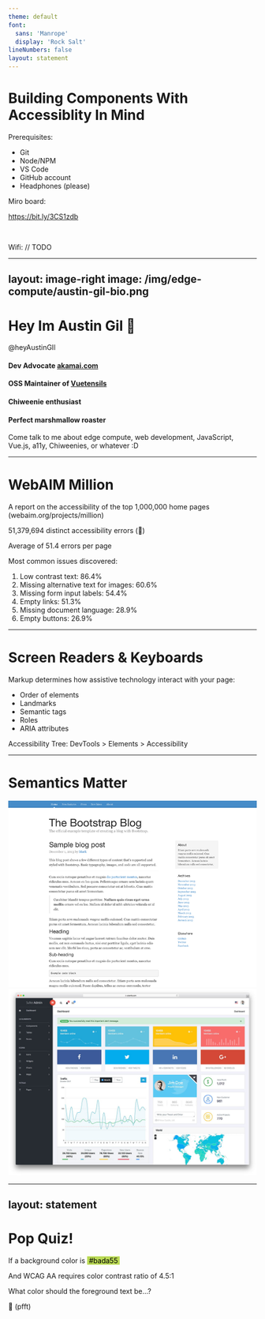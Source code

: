 ```yaml
---
theme: default
font:
  sans: 'Manrope'
  display: 'Rock Salt'
lineNumbers: false
layout: statement
---
```


# Building Components With Accessiblity In Mind

<div class="mt-24 grid grid-cols-2 text-left">
<div>

Prerequisites:
* Git
* Node/NPM
* VS Code
* GitHub account
* Headphones (please)

</div>
<div>

Miro board:

https://bit.ly/3CS1zdb

<br>

Wifi: // TODO

</div>
</div>

---
layout: image-right
image: /img/edge-compute/austin-gil-bio.png
---

<h1 class="text-4xl mt-10">Hey Im Austin Gil 👋</h1>
<p class="-top-4">@heyAustinGIl</p>

<h4 class="mb-4">Dev Advocate <a href="https://akamai.com">akamai.com</a></h4>
<h4 class="mb-4">OSS Maintainer of <a href="https://vuetensils.austingil.com">Vuetensils</a></h4>
<h4 class="mb-4">Chiweenie enthusiast</h4>
<h4 class="mb-4">Perfect marshmallow roaster</h4>

<div class="mt-10">Come talk to me about edge compute, web development, JavaScript, Vue.js, a11y, Chiweenies, or whatever :D</div>

---

# WebAIM Million

A report on the accessibility of the top 1,000,000 home pages (webaim.org/projects/million)

<v-clicks>

51,379,694 distinct accessibility errors (🤖)

Average of 51.4 errors per page

<div>

Most common issues discovered:

1. Low contrast text: 86.4%
2. Missing alternative text for images: 60.6%
3. Missing form input labels: 54.4%
4. Empty links: 51.3%
5. Missing document language: 28.9%
6. Empty buttons: 26.9%

</div>
</v-clicks>

---

# Screen Readers & Keyboards

Markup determines how assistive technology interact with your page:

<v-clicks>

- Order of elements
- Landmarks
- Semantic tags
- Roles
- ARIA attributes

Accessibility Tree: DevTools > Elements > Accessibility

</v-clicks>

---

# Semantics Matter

<div class="grid grid-cols-2">
<v-clicks>
<img src="img/a11y-workshop/blog.jpg">
<img src="img/a11y-workshop/dashboard.jpg">
</v-clicks>
</div>

---
layout: statement
---

# Pop Quiz!


<v-clicks>

If a background color is <span style="color:#000;background:#BADA55;">&nbsp;#bada55&nbsp;</span>

And WCAG AA requires color contrast ratio of 4.5:1

What color should the foreground text be...?

🤷 (pfft)

</v-clicks>
